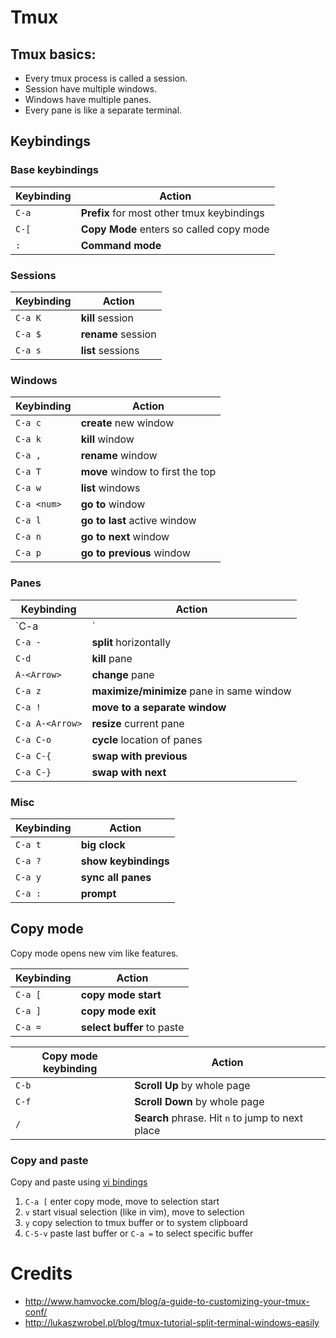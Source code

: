 # Tmux

## Tmux basics:

- Every tmux process is called a session.
- Session have multiple windows.
- Windows have multiple panes.
- Every pane is like a separate terminal.

## Keybindings

### Base keybindings

| Keybinding    | Action |
|---------------|--------
| `C-a`         | **Prefix** for most other tmux keybindings |
| `C-[`         | **Copy Mode** enters so called copy mode |
| `:`           | **Command mode** |

### Sessions

| Keybinding    | Action |
|---------------|--------
| `C-a K`       | **kill** session |
| `C-a $`       | **rename** session |
| `C-a s`       | **list** sessions |

### Windows

| Keybinding    | Action |
|---------------|--------|
| `C-a c`       | **create** new window |
| `C-a k`       | **kill** window |
| `C-a ,`       | **rename** window |
| `C-a T`       | **move** window to first the top |
| `C-a w`       | **list** windows |
| `C-a <num>`   | **go to <num>** window |
| `C-a l`       | **go to last** active window |
| `C-a n`       | **go to next** window |
| `C-a p`       | **go to previous** window |

### Panes

| Keybinding    | Action |
|---------------|--------|
| `C-a |`       | **split** vertically |
| `C-a -`       | **split** horizontally |
| `C-d`         | **kill** pane |
| `A-<Arrow>`   | **change** pane |
| `C-a z`       | **maximize/minimize** pane in same window |
| `C-a !`       | **move to a separate window** |
| `C-a A-<Arrow>` | **resize** current pane |
| `C-a C-o`     | **cycle** location of panes |
| `C-a C-{`     | **swap with previous** |
| `C-a C-}`     | **swap with next** |

### Misc

| Keybinding    | Action |
|---------------|--------
| `C-a t`       | **big clock** |
| `C-a ?`       | **show keybindings** |
| `C-a y`       | **sync all panes** |
| `C-a :`       | **prompt** |


## Copy mode

Copy mode opens new vim like features.

| Keybinding    | Action |
|---------------|--------
| `C-a [`       | **copy mode start** |
| `C-a ]`       | **copy  mode exit** |
| `C-a =`       | **select buffer** to paste |

| Copy mode keybinding    | Action |
|-------------------------|--------|
| `C-b`                   | **Scroll Up** by whole page  |
| `C-f`                   | **Scroll Down** by whole page  |
| `/`                     | **Search** phrase. Hit `n` to jump to next place  |

### Copy and paste

Copy and paste using [vi bindings](https://awhan.wordpress.com/2010/06/20/copy-paste-in-tmux/)

1. `C-a [` enter copy mode, move to selection start
2. `v` start visual selection (like in vim), move to selection
3. `y` copy selection to tmux buffer or to system clipboard
4. `C-S-v` paste last buffer or `C-a =` to select specific buffer

# Credits
- http://www.hamvocke.com/blog/a-guide-to-customizing-your-tmux-conf/
- http://lukaszwrobel.pl/blog/tmux-tutorial-split-terminal-windows-easily
